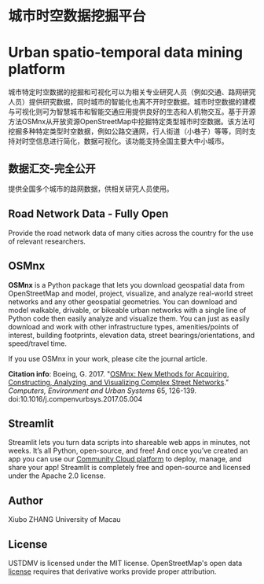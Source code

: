 # 城市时空数据挖掘平台
# Urban spatio-temporal data mining platform

城市特定时空数据的挖掘和可视化可以为相关专业研究人员（例如交通、路网研究人员）提供研究数据，同时城市的智能化也离不开时空数据。城市时空数据的建模与可视化则可为智慧城市和智能交通应用提供良好的生态和人机物交互。基于开源方法OSMnx从开放资源OpenStreetMap中挖掘特定类型城市时空数据。该方法可挖掘多种特定类型时空数据，例如公路交通网，行人街道（小巷子）等等，同时支持对时空信息进行简化，数据可视化。该功能支持全国主要大中小城市。

## 数据汇交-完全公开
提供全国多个城市的路网数据，供相关研究人员使用。

## Road Network Data - Fully Open
Provide the road network data of many cities across the country for the use of relevant researchers.

## OSMnx
**OSMnx** is a Python package that lets you download geospatial data from OpenStreetMap and model, project, visualize, and analyze real-world street networks and any other geospatial geometries. You can download and model walkable, drivable, or bikeable urban networks with a single line of Python code then easily analyze and visualize them. You can just as easily download and work with other infrastructure types, amenities/points of interest, building footprints, elevation data, street bearings/orientations, and speed/travel time.

If you use OSMnx in your work, please cite the journal article.

**Citation info**: Boeing, G. 2017. "[OSMnx: New Methods for Acquiring, Constructing, Analyzing, and Visualizing Complex Street Networks](https://geoffboeing.com/publications/osmnx-complex-street-networks/)." *Computers, Environment and Urban Systems* 65, 126-139. doi:10.1016/j.compenvurbsys.2017.05.004

## Streamlit
Streamlit lets you turn data scripts into shareable web apps in minutes, not weeks. It’s all Python, open-source, and free! And once you’ve created an app you can use our [Community Cloud platform](https://streamlit.io/cloud) to deploy, manage, and share your app!
Streamlit is completely free and open-source and licensed under the Apache 2.0 license.

## Author
Xiubo ZHANG   University of Macau

## License

USTDMV is licensed under the MIT license. OpenStreetMap's open data [license](https://www.openstreetmap.org/copyright/) requires that derivative works provide proper attribution.

